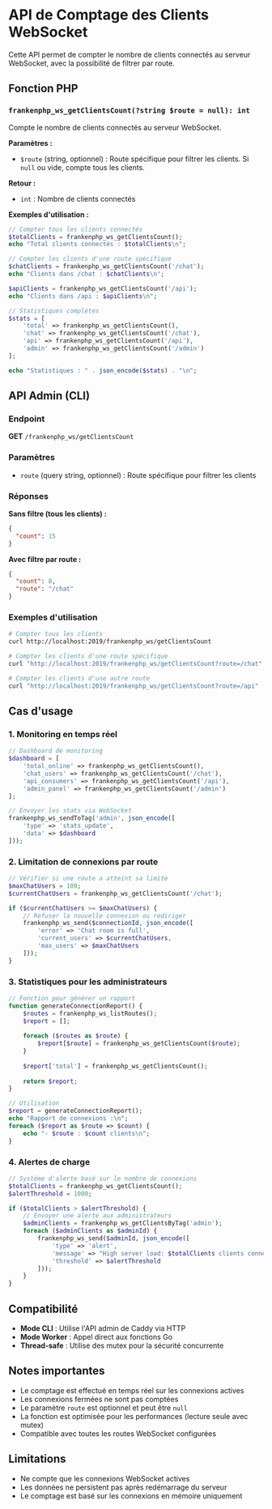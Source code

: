 # API de Comptage des Clients WebSocket

Cette API permet de compter le nombre de clients connectés au serveur WebSocket, avec la possibilité de filtrer par route.

## Fonction PHP

### `frankenphp_ws_getClientsCount(?string $route = null): int`

Compte le nombre de clients connectés au serveur WebSocket.

**Paramètres :**
- `$route` (string, optionnel) : Route spécifique pour filtrer les clients. Si `null` ou vide, compte tous les clients.

**Retour :**
- `int` : Nombre de clients connectés

**Exemples d'utilisation :**

```php
// Compter tous les clients connectés
$totalClients = frankenphp_ws_getClientsCount();
echo "Total clients connectés : $totalClients\n";

// Compter les clients d'une route spécifique
$chatClients = frankenphp_ws_getClientsCount('/chat');
echo "Clients dans /chat : $chatClients\n";

$apiClients = frankenphp_ws_getClientsCount('/api');
echo "Clients dans /api : $apiClients\n";

// Statistiques complètes
$stats = [
    'total' => frankenphp_ws_getClientsCount(),
    'chat' => frankenphp_ws_getClientsCount('/chat'),
    'api' => frankenphp_ws_getClientsCount('/api'),
    'admin' => frankenphp_ws_getClientsCount('/admin')
];

echo "Statistiques : " . json_encode($stats) . "\n";
```

## API Admin (CLI)

### Endpoint

**GET** `/frankenphp_ws/getClientsCount`

### Paramètres

- `route` (query string, optionnel) : Route spécifique pour filtrer les clients

### Réponses

**Sans filtre (tous les clients) :**
```json
{
  "count": 15
}
```

**Avec filtre par route :**
```json
{
  "count": 8,
  "route": "/chat"
}
```

### Exemples d'utilisation

```bash
# Compter tous les clients
curl http://localhost:2019/frankenphp_ws/getClientsCount

# Compter les clients d'une route spécifique
curl "http://localhost:2019/frankenphp_ws/getClientsCount?route=/chat"

# Compter les clients d'une autre route
curl "http://localhost:2019/frankenphp_ws/getClientsCount?route=/api"
```

## Cas d'usage

### 1. Monitoring en temps réel
```php
// Dashboard de monitoring
$dashboard = [
    'total_online' => frankenphp_ws_getClientsCount(),
    'chat_users' => frankenphp_ws_getClientsCount('/chat'),
    'api_consumers' => frankenphp_ws_getClientsCount('/api'),
    'admin_panel' => frankenphp_ws_getClientsCount('/admin')
];

// Envoyer les stats via WebSocket
frankenphp_ws_sendToTag('admin', json_encode([
    'type' => 'stats_update',
    'data' => $dashboard
]));
```

### 2. Limitation de connexions par route
```php
// Vérifier si une route a atteint sa limite
$maxChatUsers = 100;
$currentChatUsers = frankenphp_ws_getClientsCount('/chat');

if ($currentChatUsers >= $maxChatUsers) {
    // Refuser la nouvelle connexion ou rediriger
    frankenphp_ws_send($connectionId, json_encode([
        'error' => 'Chat room is full',
        'current_users' => $currentChatUsers,
        'max_users' => $maxChatUsers
    ]));
}
```

### 3. Statistiques pour les administrateurs
```php
// Fonction pour générer un rapport
function generateConnectionReport() {
    $routes = frankenphp_ws_listRoutes();
    $report = [];
    
    foreach ($routes as $route) {
        $report[$route] = frankenphp_ws_getClientsCount($route);
    }
    
    $report['total'] = frankenphp_ws_getClientsCount();
    
    return $report;
}

// Utilisation
$report = generateConnectionReport();
echo "Rapport de connexions :\n";
foreach ($report as $route => $count) {
    echo "- $route : $count clients\n";
}
```

### 4. Alertes de charge
```php
// Système d'alerte basé sur le nombre de connexions
$totalClients = frankenphp_ws_getClientsCount();
$alertThreshold = 1000;

if ($totalClients > $alertThreshold) {
    // Envoyer une alerte aux administrateurs
    $adminClients = frankenphp_ws_getClientsByTag('admin');
    foreach ($adminClients as $adminId) {
        frankenphp_ws_send($adminId, json_encode([
            'type' => 'alert',
            'message' => "High server load: $totalClients clients connected",
            'threshold' => $alertThreshold
        ]));
    }
}
```

## Compatibilité

- **Mode CLI** : Utilise l'API admin de Caddy via HTTP
- **Mode Worker** : Appel direct aux fonctions Go
- **Thread-safe** : Utilise des mutex pour la sécurité concurrente

## Notes importantes

- Le comptage est effectué en temps réel sur les connexions actives
- Les connexions fermées ne sont pas comptées
- Le paramètre `route` est optionnel et peut être `null`
- La fonction est optimisée pour les performances (lecture seule avec mutex)
- Compatible avec toutes les routes WebSocket configurées

## Limitations

- Ne compte que les connexions WebSocket actives
- Les données ne persistent pas après redémarrage du serveur
- Le comptage est basé sur les connexions en mémoire uniquement
